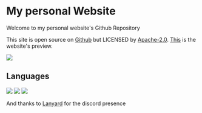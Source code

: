 # My personal Website
Welcome to my personal website's Github Repository

This site is open source on [Github](https://github.com/falsisdev/site) but LICENSED by [Apache-2.0](https://apache.com).
[This](https://dev.falsisdev.ga/) is the website's preview.

<a href="https://falsisdev.ga"><img src="https://cdn.discordapp.com/attachments/539846437203214358/868499189133352970/unknown.png"></a>

## Languages

<a href="https://falsisdev.ga"><img src="https://img.shields.io/badge/Node.js-181a22?style=for-the-badge&logo=node.js&logoColor=green"></a> <a href="https://falsisdev.ga"><img src="https://img.shields.io/badge/EJS-181a22?style=for-the-badge&logo=html5&logoColor=orange"></a> <a href="https://falsisdev.ga"><img src="https://img.shields.io/badge/CSS-181a22?style=for-the-badge&logo=css3&logoColor=blue"></a>

And thanks to [Lanyard](https://github.com/Phineas/lanyard) for the discord presence
